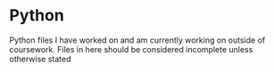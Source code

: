# Python
Python files I have worked on and am currently working on outside of coursework. Files in here should be considered incomplete unless otherwise stated

